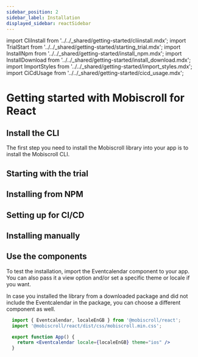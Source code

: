 ```yaml
---
sidebar_position: 2
sidebar_label: Installation
displayed_sidebar: reactSidebar
---
```


import CliInstall from '../../\_shared/getting-started/cliinstall.mdx';
import TrialStart from '../../\_shared/getting-started/starting_trial.mdx';
import InstallNpm from '../../\_shared/getting-started/install_npm.mdx';
import InstallDownload from '../../\_shared/getting-started/install_download.mdx';
import ImportStyles from '../../\_shared/getting-started/import_styles.mdx';
import CiCdUsage from '../../\_shared/getting-started/cicd_usage.mdx';

# Getting started with Mobiscroll for React

## Install the CLI

The first step you need to install the Mobiscroll library into your app is to install the Mobiscroll CLI.

<CliInstall />

## Starting with the trial

<TrialStart framework="react" />

## Installing from NPM

<InstallNpm framework="react" />

## Setting up for CI/CD

<CiCdUsage/>

## Installing manually

<InstallDownload framework="react" />

## Use the components

<ImportStyles framework="react" />

To test the installation, import the Eventcalendar component to your app. You can also pass it a view option and/or set a specific theme or locale if you want.

In case you installed the library from a downloaded package and did not include the Eventcalendar in the package, you can choose a different component as well.

```jsx
  import { Eventcalendar, localeEnGB } from '@mobiscroll/react';
  import '@mobiscroll/react/dist/css/mobiscroll.min.css';

  export function App() {
    return <Eventcalendar locale={localeEnGB} theme="ios" />
  }
```
